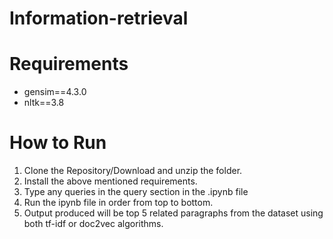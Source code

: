 # Information-retrieval

 <h1>Requirements</h1>
    <ul>
        <li>gensim==4.3.0</li>
        <li>nltk==3.8</li>
    </ul>
    <h1>How to Run</h1>
    <ol>
        <li>
          Clone the Repository/Download and unzip the folder.
        </li>
        <li>
           Install the above mentioned requirements.
        </li>
        <li>
           Type any queries in the query section in the .ipynb file  
        </li>
        <li>
            Run the ipynb file in order from top to bottom.
        </li>
        <li>
            Output produced will be top 5 related paragraphs from the dataset using both tf-idf or doc2vec algorithms.
        </li>
    </ol>


